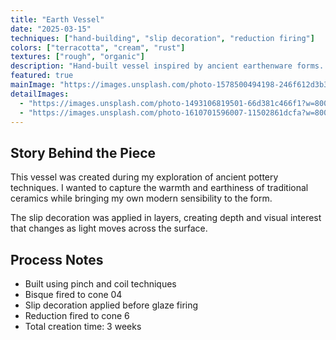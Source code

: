 ```yaml
---
title: "Earth Vessel"
date: "2025-03-15"
techniques: ["hand-building", "slip decoration", "reduction firing"]
colors: ["terracotta", "cream", "rust"]
textures: ["rough", "organic"]
description: "Hand-built vessel inspired by ancient earthenware forms. Features natural clay texture with slip decoration in warm earth tones. The organic shape and earth colors create a grounding, timeless piece."
featured: true
mainImage: "https://images.unsplash.com/photo-1578500494198-246f612d3b3d?w=800&h=800&fit=crop"
detailImages:
  - "https://images.unsplash.com/photo-1493106819501-66d381c466f1?w=800&h=800&fit=crop"
  - "https://images.unsplash.com/photo-1610701596007-11502861dcfa?w=800&h=800&fit=crop"
---
```


## Story Behind the Piece

This vessel was created during my exploration of ancient pottery techniques.
I wanted to capture the warmth and earthiness of traditional ceramics while
bringing my own modern sensibility to the form.

The slip decoration was applied in layers, creating depth and visual interest
that changes as light moves across the surface.

## Process Notes

- Built using pinch and coil techniques
- Bisque fired to cone 04
- Slip decoration applied before glaze firing
- Reduction fired to cone 6
- Total creation time: 3 weeks
